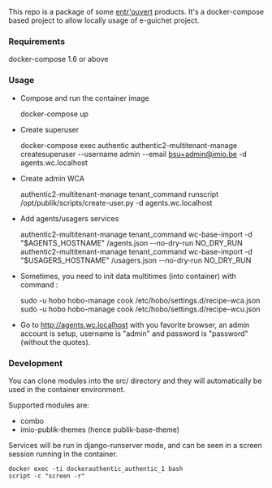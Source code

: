 This repo is a package of some [entr'ouvert](https://www.entrouvert.com) products.
It's a docker-compose based project to allow locally usage of e-guichet project.

### Requirements

docker-compose 1.6 or above

### Usage

- Compose and run the container image

  docker-compose up

- Create superuser

  docker-compose exec authentic authentic2-multitenant-manage createsuperuser --username admin --email bsu+admin@imio.be -d agents.wc.localhost

- Create admin WCA

  authentic2-multitenant-manage tenant_command runscript /opt/publik/scripts/create-user.py -d agents.wc.localhost

- Add agents/usagers services

  authentic2-multitenant-manage tenant_command wc-base-import -d "$AGENTS_HOSTNAME"  /agents.json --no-dry-run NO_DRY_RUN
  authentic2-multitenant-manage tenant_command wc-base-import -d "$USAGERS_HOSTNAME" /usagers.json --no-dry-run NO_DRY_RUN

- Sometimes, you need to init data multitimes (into container) with command :

  sudo -u hobo hobo-manage cook /etc/hobo/settings.d/recipe-wca.json
  sudo -u hobo hobo-manage cook /etc/hobo/settings.d/recipe-wcu.json

- Go to http://agents.wc.localhost with you favorite browser, an admin account is
  setup, username is "admin" and password is "password" (without the quotes).

### Development

You can clone modules into the src/ directory and they will automatically be
used in the container environment.

Supported modules are:

- combo
- imio-publik-themes (hence publik-base-theme)

Services will be run in django-runserver mode, and can be seen in a screen
session running in the container.

    docker exec -ti dockerauthentic_authentic_1 bash
    script -c "screen -r"
